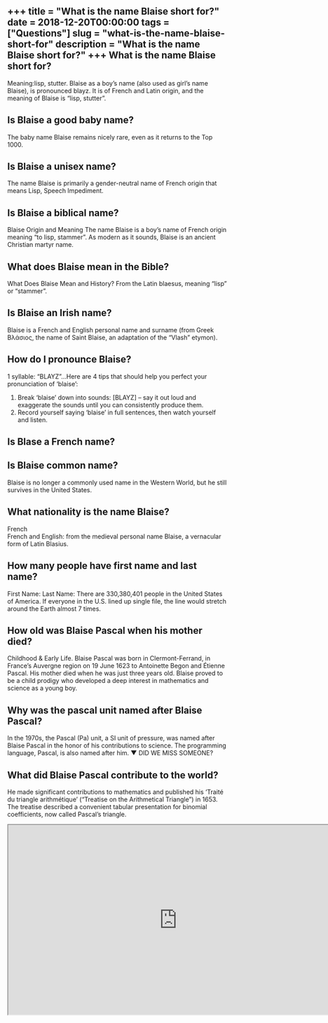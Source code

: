 +++
title = "What is the name Blaise short for?"
date = 2018-12-20T00:00:00
tags = ["Questions"]
slug = "what-is-the-name-blaise-short-for"
description = "What is the name Blaise short for?"
+++
What is the name Blaise short for?
----------------------------------

Meaning:lisp, stutter. Blaise as a boy’s name (also used as girl’s name Blaise), is pronounced blayz. It is of French and Latin origin, and the meaning of Blaise is “lisp, stutter”.

Is Blaise a good baby name?
---------------------------

The baby name Blaise remains nicely rare, even as it returns to the Top 1000.

Is Blaise a unisex name?
------------------------

The name Blaise is primarily a gender-neutral name of French origin that means Lisp, Speech Impediment.

Is Blaise a biblical name?
--------------------------

Blaise Origin and Meaning The name Blaise is a boy’s name of French origin meaning “to lisp, stammer”. As modern as it sounds, Blaise is an ancient Christian martyr name.

What does Blaise mean in the Bible?
-----------------------------------

What Does Blaise Mean and History? From the Latin blaesus, meaning “lisp” or “stammer”.

Is Blaise an Irish name?
------------------------

Blaise is a French and English personal name and surname (from Greek Βλάσιος, the name of Saint Blaise, an adaptation of the “Vlash” etymon).

How do I pronounce Blaise?
--------------------------

1 syllable: “BLAYZ”…Here are 4 tips that should help you perfect your pronunciation of ‘blaise’:

1. Break ‘blaise’ down into sounds: \[BLAYZ\] – say it out loud and exaggerate the sounds until you can consistently produce them.
2. Record yourself saying ‘blaise’ in full sentences, then watch yourself and listen.

Is Blase a French name?
-----------------------

Is Blaise common name?
----------------------

Blaise is no longer a commonly used name in the Western World, but he still survives in the United States.

What nationality is the name Blaise?
------------------------------------

French  
French and English: from the medieval personal name Blaise, a vernacular form of Latin Blasius.

How many people have first name and last name?
----------------------------------------------

First Name: Last Name: There are 330,380,401 people in the United States of America. If everyone in the U.S. lined up single file, the line would stretch around the Earth almost 7 times.

How old was Blaise Pascal when his mother died?
-----------------------------------------------

Childhood &amp; Early Life. Blaise Pascal was born in Clermont-Ferrand, in France’s Auvergne region on 19 June 1623 to Antoinette Begon and Étienne Pascal. His mother died when he was just three years old. Blaise proved to be a child prodigy who developed a deep interest in mathematics and science as a young boy.

Why was the pascal unit named after Blaise Pascal?
--------------------------------------------------

In the 1970s, the Pascal (Pa) unit, a SI unit of pressure, was named after Blaise Pascal in the honor of his contributions to science. The programming language, Pascal, is also named after him. ▼ DID WE MISS SOMEONE?

What did Blaise Pascal contribute to the world?
-----------------------------------------------

He made significant contributions to mathematics and published his ‘Traité du triangle arithmétique’ (“Treatise on the Arithmetical Triangle”) in 1653. The treatise described a convenient tabular presentation for binomial coefficients, now called Pascal’s triangle.

<iframe allow="accelerometer; autoplay; clipboard-write; encrypted-media; gyroscope; picture-in-picture" allowfullscreen="" class="__youtube_prefs__  epyt-is-override  no-lazyload" data-no-lazy="1" data-origheight="433" data-origwidth="770" data-skipgform_ajax_framebjll="" height="433" id="_ytid_99604" loading="lazy" src="https://www.youtube.com/embed/L6YE0w45GMM?enablejsapi=1&autoplay=0&cc_load_policy=0&cc_lang_pref=&iv_load_policy=1&loop=0&modestbranding=0&rel=1&fs=1&playsinline=0&autohide=2&theme=dark&color=red&controls=1&" title="YouTube player" width="770"></iframe>